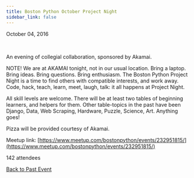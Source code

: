 ```yaml
---
title: Boston Python October Project Night
sidebar_link: false
---
```


October 04, 2016


   

An evening of collegial collaboration, sponsored by Akamai.

NOTE! We are at AKAMAI tonight, not in our usual location. Bring a laptop. Bring ideas. Bring questions. Bring enthusiasm. The Boston Python Project Night is a time to find others with compatible interests, and work away. Code, hack, teach, learn, meet, laugh, talk: it all happens at Project Night.

All skill levels are welcome. There will be at least two tables of beginning learners, and helpers for them. Other table-topics in the past have been Django, Data, Web Scraping, Hardware, Puzzle, Science, Art. Anything goes!

Pizza will be provided courtesy of Akamai.


Meetup link: [https://www.meetup.com/bostonpython/events/232951815/](https://www.meetup.com/bostonpython/events/232951815/)

142 attendees

[Back to Past Event](past-events.md)
